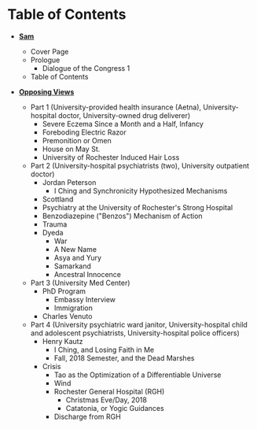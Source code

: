 # Table of Contents

- <a href='/1)%20Sam/'>**Sam**</a>
  - Cover Page
  - Prologue
    - Dialogue of the Congress 1
  - Table of Contents

- [**Opposing Views**](/2-Opposing-Views)
    - Part 1 (University-provided health insurance (Aetna), University-hospital doctor, University-owned drug deliverer)
      - Severe Eczema Since a Month and a Half, Infancy
      - Foreboding Electric Razor
      - Premonition or Omen
      - House on May St.
      - University of Rochester Induced Hair Loss 
    - Part 2 (University-hospital psychiatrists (two), University outpatient doctor) 
      - Jordan Peterson
        - I Ching and Synchronicity Hypothesized Mechanisms
      - Scottland
      - Psychiatry at the University of Rochester's Strong Hospital
      - Benzodiazepine ("Benzos") Mechanism of Action
      - Trauma
      - Dyeda
        - War
        - A New Name
        - Asya and Yury
        - Samarkand
        - Ancestral Innocence
    - Part 3 (University Med Center)
      - PhD Program
        - Embassy Interview
        - Immigration
      - Charles Venuto
    - Part 4 (University psychiatric ward janitor, University-hospital child and adolescent psychiatrists, University-hospital police officers)
      - Henry Kautz 
        - I Ching, and Losing Faith in Me
        - Fall, 2018 Semester, and the Dead Marshes
      - Crisis
          - Tao as the Optimization of a Differentiable Universe
          - Wind
          - Rochester General Hospital (RGH)
            - Christmas Eve/Day, 2018
            - Catatonia, or Yogic Guidances
          - Discharge from RGH
